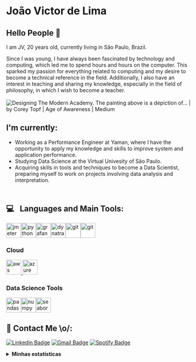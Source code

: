 

# João Victor de Lima

## Hello People 👋

I am JV, 20 years old, currently living in São Paulo, Brazil.

Since I was young, I have always been fascinated by technology and computing, which led me to spend hours and hours on the computer. This sparked my passion for everything related to computing and my desire to become a technical reference in the field. Additionally, I also have an interest in teaching and sharing my knowledge, especially in the field of philosophy, in which I wish to become a teacher.
<br/><br/>
![Designing The Modern Academy. The painting above is a depiction of… | by  Corey Topf | Age of Awareness | Medium](https://miro.medium.com/max/1200/1*Zey30peZtQulTcxbAnj1-Q.jpeg)




## I'm currently:

- Working as a Performance Engineer at Yaman, where I have the opportunity to apply my knowledge and skills to improve system and application performance.
- Studying Data Science at the Virtual Univesity of São Paulo.
- Acquiring skills in tools and techniques to become a Data Scientist, preparing myself to work on projects involving data analysis and interpretation.

## <br/> :computer: &nbsp; Languages and Main Tools:
<img alt="jmeter" height="40" width="40" src="https://jmeter.apache.org/images/jmeter_square.svg"><img alt="python" height="40" width="40" src="https://upload.wikimedia.org/wikipedia/commons/thumb/c/c3/Python-logo-notext.svg/1869px-Python-logo-notext.svg.png"><img alt="grafana" height="40" width="40" src="https://cdn.cdnlogo.com/logos/g/64/grafana.svg"><img alt="dynatrace" height="40" width="40" src="https://companieslogo.com/img/orig/DT-89e31c0c.png?t=1657018182"><img alt="git" height="40" width="40" src="https://upload.wikimedia.org/wikipedia/commons/thumb/3/3f/Git_icon.svg/2048px-Git_icon.svg.png"><img alt="git" height="40" width="40" src="https://cdn.cdnlogo.com/logos/m/10/mysql.svg">


### Cloud 
<img alt="aws" height="40" width="40" src="https://d1.awsstatic.com/logos/aws-logo-lockups/poweredbyaws/PB_AWS_logo_RGB_stacked_REV_SQ.91cd4af40773cbfbd15577a3c2b8a346fe3e8fa2.png"></a><a href="https://azure.microsoft.com/en-in/" target="_blank" rel="noreferrer"> <img src="https://www.vectorlogo.zone/logos/microsoft_azure/microsoft_azure-icon.svg" alt="azure" width="40" height="40"/> </a>

### Data Science Tools
<img alt="pandas" height="40" width="40" src="https://upload.wikimedia.org/wikipedia/commons/thumb/2/22/Pandas_mark.svg/1200px-Pandas_mark.svg.png"><img alt="numpy" height="40" width="40" src="https://vvcestudio.com.br/static/assetsv5/img/codigo/logonumpy.png"><img alt="seaborn" height="40" width="40" src="https://files.ai-pool.com/a/21155149cb560f48f085a21264277c3c.png">





## :email:  Contact Me \o/:

[![Linkedin Badge](https://img.shields.io/badge/LinkedIn-0077B5?style=for-the-badge&logo=linkedin&logoColor=white)](https://www.linkedin.com/in/jvroot/)
[![Gmail Badge](https://img.shields.io/badge/Gmail-D14836?style=for-the-badge&logo=gmail&logoColor=white)](https://mail.google.com/mail/?view=cm&fs=1&to=joaovlima.delima@gmail.com)
[![Spotify Badge](https://img.shields.io/badge/Spotify-1ED760?&style=for-the-badge&logo=spotify&logoColor=white)](https://open.spotify.com/user/shadow3985)

<details>
  <summary> <b> Minhas estatísticas </b></summary>
  
  <br>
  

[![Anurag's github stats](https://github-readme-stats.vercel.app/api?username=jv-root)](https://github.com/anuraghazra/github-readme-stats)

</details>
